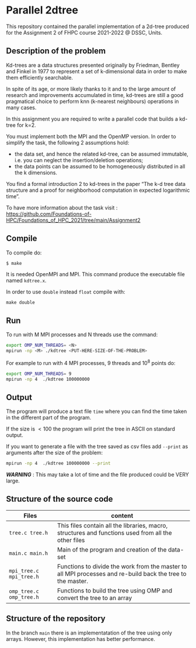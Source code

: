 
# Parallel 2dtree

This repository contained the parallel implementation of a 2d-tree produced for the Assignment 2 of FHPC course 2021-2022 @ DSSC, Units.


## Description of the problem
Kd-trees are a data structures presented originally by Friedman, Bentley and Finkel in 1977
to
represent a set of k-dimensional data in order to make them efficiently searchable.

In spite of its age, or more likely thanks to it and to the large amount of research and improvements
accumulated in time, kd-trees are still a good pragmatical choice to perform knn (k-nearest
neighbours) operations in many cases.

In this assignment you are required to write a parallel code that builds a kd-tree for k=2. 

You must
implement both the MPI and the OpenMP version.
In order to simplify the task, the following 2 assumptions hold:
- the data set, and hence the related kd-tree, can be assumed immutable, i.e. you can neglect
the insertion/deletion operations;
- the data points can be assumed to be homogeneously distributed in all the k dimensions.

You find a formal introduction
2
to kd-trees in the paper “The k-d tree data structure and
a proof for
neighborhood computation in expected logarithmic time”.

To have more information about the task visit : https://github.com/Foundations-of-HPC/Foundations_of_HPC_2021/tree/main/Assignment2




## Compile
To compile do:
```bash
$ make
```
It is needed OpenMPI and MPI.
This command produce the executable file named `kdtree.x`.

In order to use `double` instead `float` compile with:
```
make double
```



## Run
To run with M MPI processes and N threads use the command:
```bash
export OMP_NUM_THREADS= <N>
mpirun -np <M> ./kdtree <PUT-HERE-SIZE-OF-THE-PROBLEM>
```

For example to run with 4 MPI processes, 9 threads and $10^8$ points do:
```bash
export OMP_NUM_THREADS= 9
mpirun -np 4  ./kdtree 100000000
```

## Output
The program will produce a text file `time` where you can find the time taken in the different part of the program.

If the size is $<100$ the program will print the tree in ASCII on standard output.

If you want to generate a file with the tree saved as csv files add `--print` as arguments after the size of the problem:
```bash
mpirun -np 4  ./kdtree 100000000 --print
```
___WARNING___  : This may take a lot of time and the file produced could be VERY large.

## Structure of the source code
| Files | content |
|--------- | ------------- |
| `tree.c tree.h` |  This files contain all the libraries, macro, structures and functions used from all the other files|
| `main.c main.h` | Main of the program and creation of the data-set |
|`mpi_tree.c mpi_tree.h` | Functions to divide the work from the master to all MPI processes and re-build back the tree to the master.
| `omp_tree.c omp_tree.h` | Functions to build the tree using OMP and convert the tree to an array


## Structure of the repository
In the branch `main` there is an implementatation of the tree using only arrays. However, this implementation has better performance.